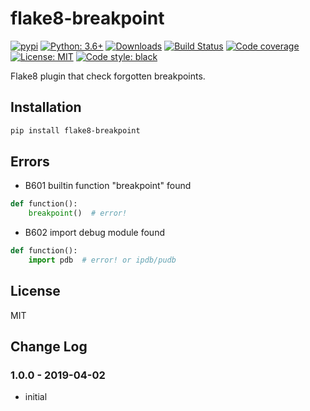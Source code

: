 # flake8-breakpoint

[![pypi](https://badge.fury.io/py/flake8-breakpoint.svg)](https://pypi.org/project/flake8-breakpoint)
[![Python: 3.6+](https://img.shields.io/badge/Python-3.6+-blue.svg)](https://pypi.org/project/flake8-breakpoint)
[![Downloads](https://img.shields.io/pypi/dm/flake8-breakpoint.svg)](https://pypistats.org/packages/flake8-breakpoint)
[![Build Status](https://travis-ci.org/Afonasev/flake8-breakpoint.svg?branch=master)](https://travis-ci.org/Afonasev/flake8-breakpoint)
[![Code coverage](https://codecov.io/gh/afonasev/flake8-breakpoint/branch/master/graph/badge.svg)](https://codecov.io/gh/afonasev/flake8-breakpoint)
[![License: MIT](https://img.shields.io/badge/License-MIT-green.svg)](https://en.wikipedia.org/wiki/MIT_License)
[![Code style: black](https://img.shields.io/badge/code%20style-black-000000.svg)](https://github.com/ambv/black)

Flake8 plugin that check forgotten breakpoints.

## Installation

```bash
pip install flake8-breakpoint
```

## Errors

* B601 builtin function "breakpoint" found

```python
def function():
    breakpoint()  # error!
```

* B602 import debug module found

```python
def function():
    import pdb  # error! or ipdb/pudb
```

## License

MIT

## Change Log

### 1.0.0 - 2019-04-02

* initial
